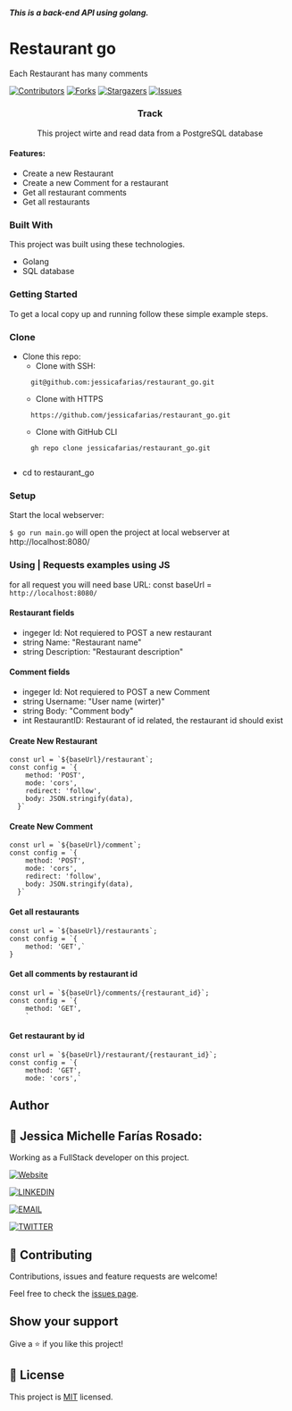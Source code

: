 ##### This is a back-end API using golang.

# Restaurant go
Each Restaurant has many comments

[![Contributors][contributors-shield]][contributors-url]
[![Forks][forks-shield]][forks-url]
[![Stargazers][stars-shield]][stars-url]
[![Issues][issues-shield]][issues-url]

<!-- PROJECT LOGO -->
  <h3 align="center">Track</h3>

  <p align="center">
    This project wirte and read data from a PostgreSQL database<br /></p>

<!-- ABOUT THE PROJECT -->

#### Features:
- Create a new Restaurant
- Create a new Comment for a restaurant
- Get all restaurant comments
- Get all restaurants

### Built With
This project was built using these technologies.
* Golang
* SQL database


### Getting Started
To get a local copy up and running follow these simple example steps.

### Clone
* Clone this repo:
  - Clone with SSH:
  ```
    git@github.com:jessicafarias/restaurant_go.git
  ```
  - Clone with HTTPS
  ```
    https://github.com/jessicafarias/restaurant_go.git
  ```
  - Clone with GitHub CLI
  ```
    gh repo clone jessicafarias/restaurant_go.git
    
 - cd to restaurant_go


### Setup

Start the local webserver:

```$ go run main.go``` will open the project at local webserver at http://localhost:8080/ 

### Using | Requests examples using JS

for all request you will need base URL:
const baseUrl = `http://localhost:8080/`

#### Restaurant fields
- ingeger Id: Not requiered to POST a new restaurant
- string Name: "Restaurant name"
- string Description: "Restaurant description"

#### Comment fields
- ingeger Id: Not requiered to POST a new Comment
- string Username: "User name (wirter)"
- string Body: "Comment body"
- int RestaurantID: Restaurant of id related, the restaurant id should exist


#### Create New Restaurant
```
const url = `${baseUrl}/restaurant`;
const config = `{
    method: 'POST',
    mode: 'cors',
    redirect: 'follow',
    body: JSON.stringify(data),
  }`
```

#### Create New Comment
```
const url = `${baseUrl}/comment`;
const config = `{
    method: 'POST',
    mode: 'cors',
    redirect: 'follow',
    body: JSON.stringify(data),
  }`
```

#### Get all restaurants
```
const url = `${baseUrl}/restaurants`;
const config = `{
    method: 'GET',`
}
```

#### Get all comments by restaurant id
```
const url = `${baseUrl}/comments/{restaurant_id}`;
const config = `{
    method: 'GET',
    `
```

#### Get restaurant by id
```
const url = `${baseUrl}/restaurant/{restaurant_id}`;
const config = `{
    method: 'GET',
    mode: 'cors',`
```

## Author

## 👤 Jessica Michelle Farías Rosado:
Working as a FullStack developer on this project.

 [![Website](https://img.shields.io/badge/-Website-black?style=for-the-badge&logo=Julia&logoColor=white)](https://jessicafarias.github.io/)

 [![LINKEDIN](https://img.shields.io/badge/-LINKEDIN-0077B5?style=for-the-badge&logo=Linkedin&logoColor=white)](https://www.linkedin.com/in/jessica-michelle-farias-rosado/)

 [![EMAIL](https://img.shields.io/badge/-EMAIL-D14836?style=for-the-badge&logo=Mail.Ru&logoColor=white)](mailto:jessica.farias.rosado@gmail.com)
 
 [![TWITTER](https://img.shields.io/badge/-TWITTER-1DA1F2?style=for-the-badge&logo=Twitter&logoColor=white)](https://twitter.com/FariasRosado)


## 🤝 Contributing

Contributions, issues and feature requests are welcome!

Feel free to check the [issues page](https://github.com/jessicafarias/restaurant_go/issues).

## Show your support

Give a :star: if you like this project!



<!-- MARKDOWN LINKS & IMAGES -->
<!-- https://www.markdownguide.org/basic-syntax/#reference-style-links -->
[contributors-shield]: https://img.shields.io/github/contributors/jessicafarias/restaurant_go.svg?style=flat-square
[contributors-url]: https://github.com/jessicafarias/restaurant_go/graphs/contributors
[forks-shield]: https://img.shields.io/github/forks/jessicafarias/restaurant_go.svg?style=flat-square
[forks-url]: https://github.com/jessicafarias/restaurant_go/network/members
[stars-shield]: https://img.shields.io/github/stars/jessicafarias/restaurant_go.svg?style=flat-square
[stars-url]: https://github.com/jessicafarias/restaurant_go/stargazers
[issues-shield]: https://img.shields.io/github/issues/jessicafarias/restaurant_go.svg?style=flat-square
[issues-url]: https://github.com/jessicafarias/restaurant_go/issues

## 📝 License

This project is [MIT](https://opensource.org/licenses/MIT) licensed.